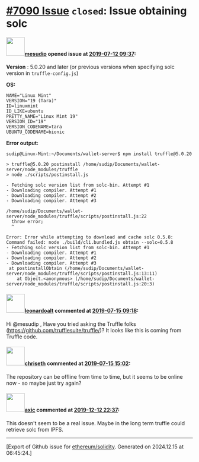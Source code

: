 # [\#7090 Issue](https://github.com/ethereum/solidity/issues/7090) `closed`: Issue obtaining solc

#### <img src="https://avatars.githubusercontent.com/u/11131298?v=4" width="50">[mesudip](https://github.com/mesudip) opened issue at [2019-07-12 09:37](https://github.com/ethereum/solidity/issues/7090):

**Version** : 5.0.20 and later (or previous versions when specifying  solc version in `truffle-config.js`)

**OS:**
```
NAME="Linux Mint"
VERSION="19 (Tara)"
ID=linuxmint
ID_LIKE=ubuntu
PRETTY_NAME="Linux Mint 19"
VERSION_ID="19"
VERSION_CODENAME=tara
UBUNTU_CODENAME=bionic
```

**Error output:**
```
sudip@Linux-Mint:~/Documents/wallet-server$ npm install truffle@5.0.20

> truffle@5.0.20 postinstall /home/sudip/Documents/wallet-server/node_modules/truffle
> node ./scripts/postinstall.js

- Fetching solc version list from solc-bin. Attempt #1
- Downloading compiler. Attempt #1
- Downloading compiler. Attempt #2
- Downloading compiler. Attempt #3

/home/sudip/Documents/wallet-server/node_modules/truffle/scripts/postinstall.js:22
  throw error;
  ^

Error: Error while attempting to download and cache solc 0.5.8: Command failed: node ./build/cli.bundled.js obtain --solc=0.5.8
- Fetching solc version list from solc-bin. Attempt #1
- Downloading compiler. Attempt #1
- Downloading compiler. Attempt #2
- Downloading compiler. Attempt #3
 at postinstallObtain (/home/sudip/Documents/wallet-server/node_modules/truffle/scripts/postinstall.js:13:11)
    at Object.<anonymous> (/home/sudip/Documents/wallet-server/node_modules/truffle/scripts/postinstall.js:20:3)
```




#### <img src="https://avatars.githubusercontent.com/u/504195?u=ce2facd14af9fd474ebff49f0d44891f56f7500f&v=4" width="50">[leonardoalt](https://github.com/leonardoalt) commented at [2019-07-15 09:18](https://github.com/ethereum/solidity/issues/7090#issuecomment-511330041):

Hi @mesudip ,
Have you tried asking the Truffle folks (https://github.com/trufflesuite/truffle/)? It looks like this is coming from Truffle code.

#### <img src="https://avatars.githubusercontent.com/u/9073706?v=4" width="50">[chriseth](https://github.com/chriseth) commented at [2019-07-15 15:02](https://github.com/ethereum/solidity/issues/7090#issuecomment-511439539):

The repository can be offline from time to time, but it seems to be online now - so maybe just try again?

#### <img src="https://avatars.githubusercontent.com/u/20340?v=4" width="50">[axic](https://github.com/axic) commented at [2019-12-12 22:37](https://github.com/ethereum/solidity/issues/7090#issuecomment-565218297):

This doesn't seem to be a real issue. Maybe in the long term truffle could retrieve solc from IPFS.


-------------------------------------------------------------------------------



[Export of Github issue for [ethereum/solidity](https://github.com/ethereum/solidity). Generated on 2024.12.15 at 06:45:24.]
